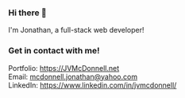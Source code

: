 ### Hi there 👋

I'm Jonathan, a full-stack web developer! 

### Get in contact with me!

Portfolio: https://JVMcDonnell.net  
Email: mcdonnell.jonathan@yahoo.com  
LinkedIn: https://www.linkedin.com/in/jvmcdonnell/

<!--
**Johnnyboy7781/Johnnyboy7781** is a ✨ _special_ ✨ repository because its `README.md` (this file) appears on your GitHub profile.

Here are some ideas to get you started:

- 🔭 I’m currently working on ...
- 🌱 I’m currently learning ...
- 👯 I’m looking to collaborate on ...
- 🤔 I’m looking for help with ...
- 💬 Ask me about ...
- 📫 How to reach me: ...
- 😄 Pronouns: ...
- ⚡ Fun fact: ...
-->
